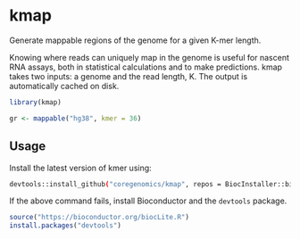 # kmap

Generate mappable regions of the genome for a given K-mer length.

Knowing where reads can uniquely map in the genome
is useful for nascent RNA assays,
both in statistical calculations and to make predictions.
kmap takes two inputs: a genome and the read length, K.
The output is automatically cached on disk.

``` R
library(kmap)

gr <- mappable("hg38", kmer = 36)
```

## Usage

Install the latest version of kmer using:

``` sh
devtools::install_github("coregenomics/kmap", repos = BiocInstaller::biocinstallRepos())
```

If the above command fails, install Bioconductor and the `devtools` package.

``` R
source("https://bioconductor.org/biocLite.R")
install.packages("devtools")
```
